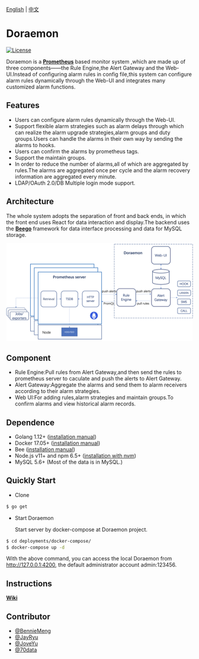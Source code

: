 [English](https://github.com/Qihoo360/doraemon/blob/master/README.md) | [中文](https://github.com/Qihoo360/doraemon/blob/master/README-CN.md)  

# Doraemon

[![License](https://img.shields.io/badge/License-Apache%202.0-blue.svg)](https://github.com/Qihoo360/doraemon/blob/master/LICENSE)

Doraemon is a **[Prometheus](https://prometheus.io)** based monitor system ,which are made up of three components——the Rule Engine,the Alert Gateway and the Web-UI.Instead of configuring alarm rules in config file,this system can configure alarm rules dynamically through the Web-UI and integrates many customized alarm functions. 

## Features

- Users can configure alarm rules dynamically through the Web-UI.
- Support flexible alarm strategies such as alarm delays through which can realize the alarm upgrade strategies,alarm groups and duty groups.Users can handle the alarms in their own way by sending the alarms to hooks.
- Users can confirm the alarms by prometheus tags.
- Support the maintain groups.
- In order to reduce the number of alarms,all of which are aggregated by rules.The alarms are aggregated once per cycle and the alarm recovery information are aggregated every minute.
- LDAP/OAuth 2.0/DB Multiple login mode support.

## Architecture
The whole system adopts the separation of front and back ends, in which the front end uses React for data interaction and display.The backend uses the **[Beego](https://beego.me)** framework for data interface processing and data for MySQL storage.  
  
![Architecture](docs/images/Architecture.png)  

## Component
- Rule Engine:Pull rules from Alert Gateway,and then send the rules to prometheus server to caculate and push the alerts to Alert Gateway.
- Alert Gateway:Aggregate the alarms and send them to alarm receivers according to their alarm strategies.
- Web UI:For adding rules,alarm strategies and maintain groups.To confirm alarms and view historical alarm records.

## Dependence

- Golang 1.12+ ([installation manual](https://golang.org/dl/))
- Docker 17.05+ ([installation manual](https://docs.docker.com/install))
- Bee ([installation manual](https://github.com/beego/bee))
- Node.js v11+ and npm 6.5+ ([installation with nvm](https://github.com/creationix/nvm#usage))
- MySQL 5.6+ (Most of the data is in MySQL.)

## Quickly Start

- Clone

```bash
$ go get 
```

- Start Doraemon

  Start server by docker-compose at Doraemon project.

```bash
$ cd deployments/docker-compose/
$ docker-compose up -d
```

With the above command, you can access the local Doraemon from http://127.0.0.1:4200, the default administrator account admin:123456.  

## Instructions

**[Wiki](https://github.com/Qihoo360/doraemon/README)**

## Contributor  

- [@BennieMeng](https://github.com/BennieMeng)  
- [@JayRyu](https://github.com/jayryu)  
- [@JoveYu](https://github.com/JoveYu)
- [@70data](https://github.com/70data)
